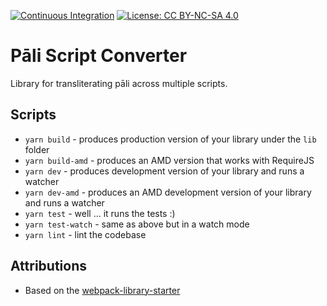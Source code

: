 [![Continuous Integration](https://github.com/Path-Nirvana-Foundation/pali-script-converter/workflows/Continuous%20Integration/badge.svg)](https://github.com/Path-Nirvana-Foundation/pali-script-converter/actions?query=workflow%3A%22Continuous+Integration%22) [![License: CC BY-NC-SA 4.0](https://img.shields.io/badge/License-CC%20BY--NC--SA%204.0-lightgrey.svg)](https://creativecommons.org/licenses/by-nc-sa/4.0/)

# Pāli Script Converter

Library for transliterating pāli across multiple scripts.

## Scripts

* `yarn build` - produces production version of your library under the `lib` folder
* `yarn build-amd` - produces an AMD version that works with RequireJS
* `yarn dev` - produces development version of your library and runs a watcher
* `yarn dev-amd` - produces an AMD development version of your library and runs a watcher
* `yarn test`  - well ... it runs the tests :)
* `yarn test-watch` - same as above but in a watch mode
* `yarn lint`  - lint the codebase

## Attributions
- Based on the [webpack-library-starter](https://github.com/krasimir/webpack-library-starter)
